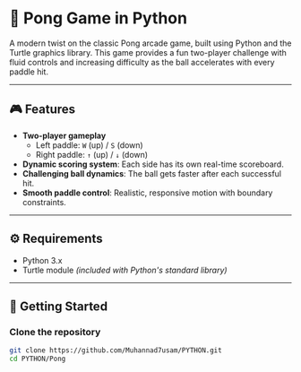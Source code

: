 
# 🏓 Pong Game in Python

A modern twist on the classic Pong arcade game, built using Python and the Turtle graphics library. This game provides a fun two-player challenge with fluid controls and increasing difficulty as the ball accelerates with every paddle hit.

---

## 🎮 Features

- **Two-player gameplay**
  - Left paddle: `W` (up) / `S` (down)
  - Right paddle: `↑` (up) / `↓` (down)
- **Dynamic scoring system**: Each side has its own real-time scoreboard.
- **Challenging ball dynamics**: The ball gets faster after each successful hit.
- **Smooth paddle control**: Realistic, responsive motion with boundary constraints.

---

## ⚙️ Requirements

- Python 3.x
- Turtle module *(included with Python's standard library)*

---

## 🚀 Getting Started

### Clone the repository

```bash
git clone https://github.com/Muhannad7usam/PYTHON.git
cd PYTHON/Pong
```
